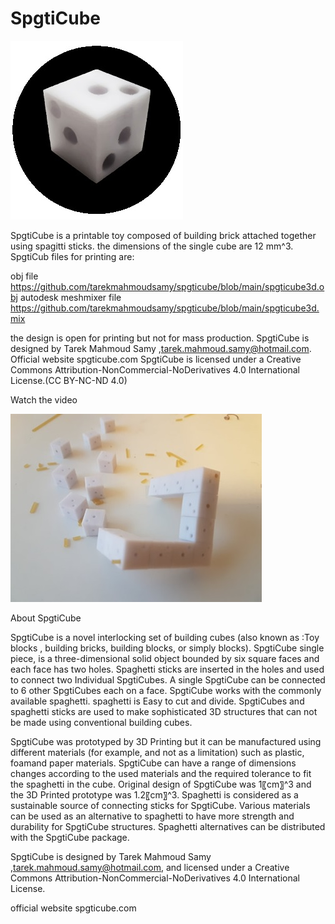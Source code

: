 # SpgtiCube
![](https://github.com/tarekmahmoudsamy/spgticube/blob/main/spgticube.jpg)

SpgtiCube is a printable toy composed of building brick attached together using spagitti sticks.
the dimensions of the single cube are 12 mm^3.
SpgtiCub files for printing are:

obj file                   https://github.com/tarekmahmoudsamy/spgticube/blob/main/spgticube3d.obj
autodesk meshmixer file     https://github.com/tarekmahmoudsamy/spgticube/blob/main/spgticube3d.mix


the design is open for printing but not for mass production.
SpgtiCube is designed by Tarek Mahmoud Samy ,tarek.mahmoud.samy@hotmail.com. Official website spgticube.com
SpgtiCube is licensed under a Creative Commons Attribution-NonCommercial-NoDerivatives 4.0 International License.(CC BY-NC-ND 4.0)



Watch the video

[![spgticube on Youtube](https://github.com/tarekmahmoudsamy/spgticube/blob/main/spgticube2.jpg)](https://www.youtube.com/watch?v=pQxLeeunF0c)



About SpgtiCube
 
SpgtiCube is a novel interlocking set of building cubes (also known as :Toy blocks , building bricks, building blocks, or simply blocks). 
SpgtiCube single piece,  is a three-dimensional solid object bounded by six square faces and each face has two holes.
Spaghetti sticks are inserted in the holes and used to connect two Individual SpgtiCubes.
A single SpgtiCube can be connected to 6 other SpgtiCubes each on a face.
SpgtiCube works with the commonly available spaghetti. spaghetti is Easy to cut and divide.
SpgtiCubes and spaghetti sticks are used to make sophisticated 3D structures that can not be made using conventional building cubes.

SpgtiCube was prototyped by 3D Printing but it can be manufactured using different materials (for example, and not as a limitation) such as plastic, foamand paper materials.
SpgtiCube can have a range of dimensions changes according to the used materials and the required tolerance to fit the spaghetti in the cube. Original design of SpgtiCube was 1〖cm〗^3 and the 3D Printed prototype was 1.2〖cm〗^3.
Spaghetti is considered as a sustainable source of connecting sticks for SpgtiCube.
Various materials can be used as an alternative to spaghetti to have more strength and durability for SpgtiCube structures. Spaghetti alternatives can be distributed with the SpgtiCube package.

SpgtiCube is designed by Tarek Mahmoud Samy ,tarek.mahmoud.samy@hotmail.com,  and licensed under a Creative Commons Attribution-NonCommercial-NoDerivatives 4.0 International License.
  
  official website spgticube.com




